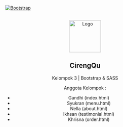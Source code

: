 [![Bootstrap][Bootstrap.com]][Bootstrap-url]

<!-- PROJECT LOGO -->
<br />
<div align="center">
  <a href="https://github.com/nellaadrs/Kel3_BootstrapSASS">
    <img src="https://cdn.discordapp.com/attachments/875383813411311627/1154626194134806598/CirengQu_Logo2.png" alt="Logo" width="100" height="100">
  </a>

  <h2 align="center">CirengQu</h2>
  <p align="center">Kelompok 3 | Bootstrap & SASS</p>

  <p>Anggota Kelompok :</p>
  <ul> 
    <li>Gandhi (index.html) </li>
    <li>Syukran (menu.html)</li>
    <li>Nella (about.html)</li>
    <li>Ikhsan (testimonial.html)</li>
    <li>Khrisna (order.html)</li>
  </ul>
</div>

[Bootstrap.com]: https://img.shields.io/badge/Bootstrap-563D7C?style=for-the-badge&logo=bootstrap&logoColor=white
[Bootstrap-url]: https://getbootstrap.com
